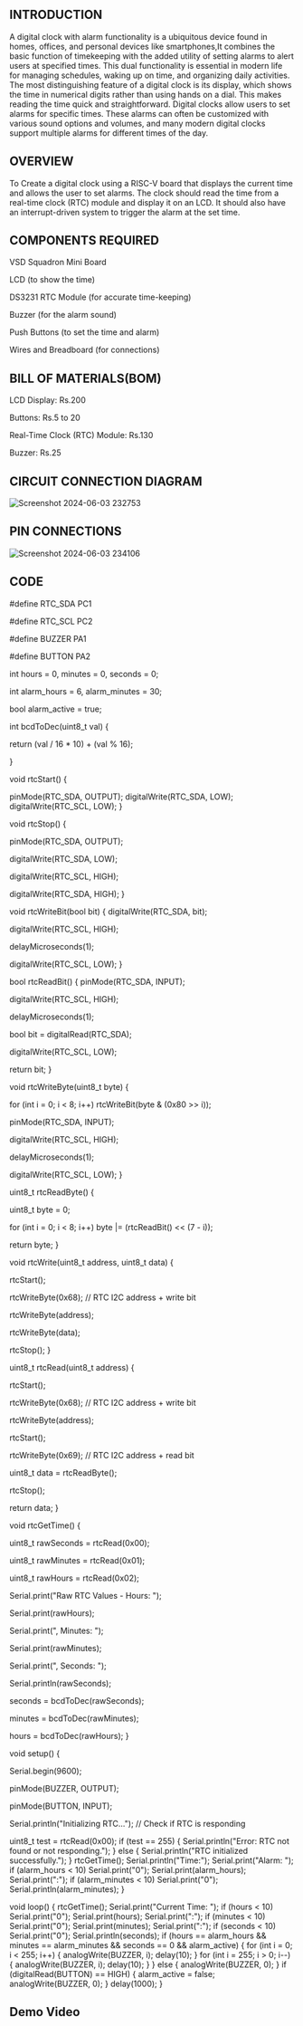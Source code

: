 ## INTRODUCTION


A digital clock with alarm functionality is a ubiquitous device found in homes, offices, and personal devices like smartphones,It combines the basic function of timekeeping with the added utility of setting alarms to alert users at specified times. 
This dual functionality is essential in modern life for managing schedules, waking up on time, and organizing daily activities.
The most distinguishing feature of a digital clock is its display, which shows the time in numerical digits rather than using hands on a dial. This makes reading the time quick and straightforward.
Digital clocks allow users to set alarms for specific times. These alarms can often be customized with various sound options and volumes, and many modern digital clocks support multiple alarms for different times of the day.


## OVERVIEW
To Create a digital clock using a RISC-V board that displays the current time and allows the user to set alarms. 
The clock should read the time from a real-time clock (RTC) module and display it on an LCD. 
It should also have an interrupt-driven system to trigger the alarm at the set time.

## COMPONENTS REQUIRED
VSD Squadron Mini Board

LCD (to show the time)

DS3231 RTC Module (for accurate time-keeping)

Buzzer (for the alarm sound)

Push Buttons (to set the time and alarm)


Wires and Breadboard (for connections)

## BILL OF MATERIALS(BOM)
LCD Display: Rs.200

Buttons: Rs.5 to 20

Real-Time Clock (RTC) Module: Rs.130

Buzzer: Rs.25

## CIRCUIT CONNECTION DIAGRAM


![Screenshot 2024-06-03 232753](https://github.com/Vigneshr2106/Digital-Clock-With-Alarm-Functionality/assets/165415082/b5050735-9f3d-4fb6-b048-f5f1cec12666)




## PIN CONNECTIONS

![Screenshot 2024-06-03 234106](https://github.com/Vigneshr2106/Digital-Clock-With-Alarm-Functionality/assets/165415082/6190bb20-322d-431a-b248-fc6108c0e7f5)



## CODE

#define RTC_SDA PC1

#define RTC_SCL PC2

#define BUZZER PA1

#define BUTTON PA2


int hours = 0, minutes = 0, seconds = 0;

int alarm_hours = 6, alarm_minutes = 30;

bool alarm_active = true;


int bcdToDec(uint8_t val) {

 return (val / 16 * 10) + (val % 16);
    
}

void rtcStart() {

pinMode(RTC_SDA, OUTPUT);
digitalWrite(RTC_SDA, LOW);
digitalWrite(RTC_SCL, LOW);
}

void rtcStop() {
    
pinMode(RTC_SDA, OUTPUT);

digitalWrite(RTC_SDA, LOW);

digitalWrite(RTC_SCL, HIGH);

digitalWrite(RTC_SDA, HIGH);
}

void rtcWriteBit(bool bit) {
digitalWrite(RTC_SDA, bit);
    
digitalWrite(RTC_SCL, HIGH);
    
delayMicroseconds(1);
    
digitalWrite(RTC_SCL, LOW);
}

bool rtcReadBit() {
 pinMode(RTC_SDA, INPUT);
    
digitalWrite(RTC_SCL, HIGH);

delayMicroseconds(1);

bool bit = digitalRead(RTC_SDA);

digitalWrite(RTC_SCL, LOW);

return bit;
}

void rtcWriteByte(uint8_t byte) {

for (int i = 0; i < 8; i++) rtcWriteBit(byte & (0x80 >> i));

pinMode(RTC_SDA, INPUT);
    
    
digitalWrite(RTC_SCL, HIGH);
    
delayMicroseconds(1);
    
digitalWrite(RTC_SCL, LOW);
}

uint8_t rtcReadByte() {
   
uint8_t byte = 0;
    
for (int i = 0; i < 8; i++) byte |= (rtcReadBit() << (7 - i));
    
return byte;
}

void rtcWrite(uint8_t address, uint8_t data) {
    
rtcStart();
    
rtcWriteByte(0x68); // RTC I2C address + write bit
    
rtcWriteByte(address);

rtcWriteByte(data);

rtcStop();
}

uint8_t rtcRead(uint8_t address) {
    
rtcStart();
    
rtcWriteByte(0x68); // RTC I2C address + write bit

rtcWriteByte(address);
    
rtcStart();
    
rtcWriteByte(0x69); // RTC I2C address + read bit

uint8_t data = rtcReadByte();

rtcStop();
    
return data;
}

void rtcGetTime() {
    
uint8_t rawSeconds = rtcRead(0x00);
    
uint8_t rawMinutes = rtcRead(0x01);

uint8_t rawHours = rtcRead(0x02);

Serial.print("Raw RTC Values - Hours: ");
    
Serial.print(rawHours);
    
Serial.print(", Minutes: ");
    
Serial.print(rawMinutes);
    
Serial.print(", Seconds: ");
    
Serial.println(rawSeconds);
    
seconds = bcdToDec(rawSeconds);
    
minutes = bcdToDec(rawMinutes);
    
hours = bcdToDec(rawHours);
}

void setup() {
    
Serial.begin(9600);

pinMode(BUZZER, OUTPUT);
    
pinMode(BUTTON, INPUT);

Serial.println("Initializing RTC...");
// Check if RTC is responding
    
    
uint8_t test = rtcRead(0x00);
    if (test == 255) {
        Serial.println("Error: RTC not found or not responding.");
    } else {
        Serial.println("RTC initialized successfully.");
    }
    rtcGetTime();
    Serial.println("Time:");
    Serial.print("Alarm: ");
    if (alarm_hours < 10) Serial.print("0");
    Serial.print(alarm_hours);
    Serial.print(":");
    if (alarm_minutes < 10) Serial.print("0");
    Serial.println(alarm_minutes);
}

void loop() {
    rtcGetTime();
    Serial.print("Current Time: ");
    if (hours < 10) Serial.print("0");
    Serial.print(hours);
    Serial.print(":");
    if (minutes < 10) Serial.print("0");
    Serial.print(minutes);
    Serial.print(":");
    if (seconds < 10) Serial.print("0");
    Serial.println(seconds);
if (hours == alarm_hours && minutes == alarm_minutes && seconds == 0 && alarm_active) {
        for (int i = 0; i < 255; i++) {
            analogWrite(BUZZER, i);
            delay(10);
        }
        for (int i = 255; i > 0; i--) {
            analogWrite(BUZZER, i);
            delay(10);
        }
    } else {
        analogWrite(BUZZER, 0);
    }
    if (digitalRead(BUTTON) == HIGH) {
        alarm_active = false;
        analogWrite(BUZZER, 0);
    }
    delay(1000);
}



## Demo Video

